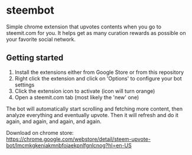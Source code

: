 # steembot
Simple chrome extension that upvotes contents when you go to steemit.com for you. It helps get as many curation rewards as possible on your favorite social network.

## Getting started

1. Install the extensions either from Google Store or from this repository
2. Right click the extension and click on 'Options' to configure your bot settings
3. Click the extension icon to activate (icon will turn orange)
4. Open a steemit.com tab (most likely the 'new' one)

The bot will automatically start scrolling and fetching more content, then analyze everything and eventually upvote. Then it will refresh and do it again, and again, and again, and again.

Download on chrome store: https://chrome.google.com/webstore/detail/steem-upvote-bot/lmcmkgkeniakmnbfojaekpnlfgnlcnog?hl=en-US
